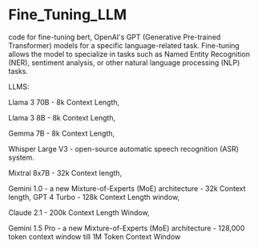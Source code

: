 # Fine_Tuning_LLM
code for fine-tuning bert, OpenAI's GPT (Generative Pre-trained Transformer) models for a specific language-related task. Fine-tuning allows the model to specialize in tasks such as Named Entity Recognition (NER), sentiment analysis, or other natural language processing (NLP) tasks.


LLMS:

Llama 3 70B - 8k Context Length,

Llama 3 8B - 8k Context Length,

Gemma 7B - 8k Context Length,

Whisper Large V3 - open-source automatic speech recognition (ASR) system.

Mixtral 8x7B - 32k Context length,

Gemini 1.0 -  a new Mixture-of-Experts (MoE) architecture - 32k Context length,
GPT 4 Turbo - 128k Context Length window,

Claude 2.1 - 200k Context Length Window,

Gemini 1.5 Pro - a new Mixture-of-Experts (MoE) architecture - 128,000 token context window till 1M Token Context Window
